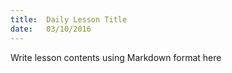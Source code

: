 ```yaml
---
title:  Daily Lesson Title
date:   03/10/2016
---
```


Write lesson contents using Markdown format here